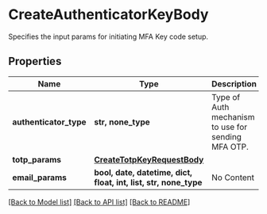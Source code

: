 # CreateAuthenticatorKeyBody

Specifies the input params for initiating MFA Key code setup.

## Properties
Name | Type | Description | Notes
------------ | ------------- | ------------- | -------------
**authenticator_type** | **str, none_type** | Type of Auth mechanism to use for sending MFA OTP. | 
**totp_params** | [**CreateTotpKeyRequestBody**](CreateTotpKeyRequestBody.md) |  | [optional] 
**email_params** | **bool, date, datetime, dict, float, int, list, str, none_type** | No Content | [optional] 

[[Back to Model list]](../README.md#documentation-for-models) [[Back to API list]](../README.md#documentation-for-api-endpoints) [[Back to README]](../README.md)


